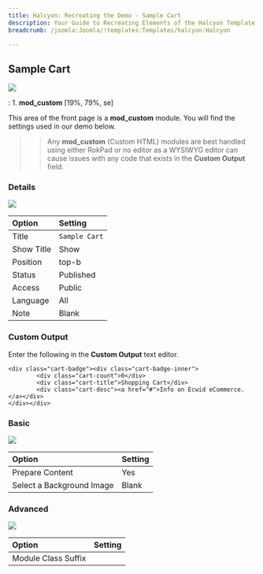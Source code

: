 ```yaml
---
title: Halcyon: Recreating the Demo - Sample Cart
description: Your Guide to Recreating Elements of the Halcyon Template for Joomla
breadcrumb: /joomla:Joomla/!templates:Templates/halcyon:Halcyon

---
```


Sample Cart
-----

![][demo]

:   1. **mod_custom** [19%, 79%, se]

This area of the front page is a **mod_custom** module. You will find the settings used in our demo below.

>> Any **mod_custom** (Custom HTML) modules are best handled using either RokPad or no editor as a WYSIWYG editor can cause issues with any code that exists in the **Custom Output** field.

### Details

![][demo2]

| Option     | Setting           |  
| :--------- | :---------------- |  
| Title      | `Sample Cart`     |  
| Show Title | Show              |  
| Position   | top-b             |  
| Status     | Published         |  
| Access     | Public            |  
| Language   | All               |  
| Note       | Blank             |  

### Custom Output
Enter the following in the **Custom Output** text editor.

~~~
<div class="cart-badge"><div class="cart-badge-inner">
        <div class="cart-count">0</div>
        <div class="cart-title">Shopping Cart</div>
        <div class="cart-desc"><a href="#">Info on Ecwid eCommerce.</a></div>
</div></div>
~~~

### Basic

![][demo3]

| Option                    | Setting |  
| :------------------------ | :------ |  
| Prepare Content           | Yes     |  
| Select a Background Image | Blank   |

### Advanced

![][demo4]

| Option              | Setting |  
| :------------------ | :------ |  
| Module Class Suffix |         |  

[demo]: assets/demo_1.jpeg
[demo2]: assets/samplecart_1.jpeg
[demo3]: assets/samplecart_2.jpeg
[demo4]: assets/samplecart_3.jpeg